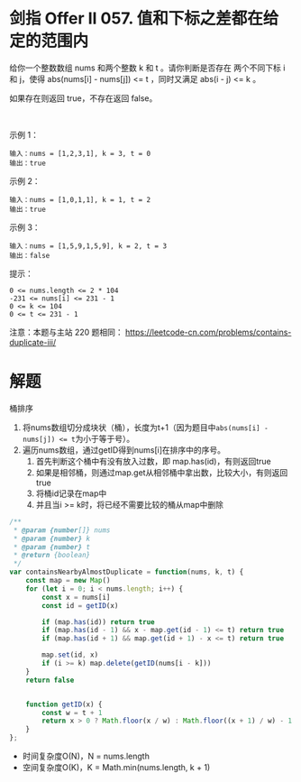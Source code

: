 # 剑指 Offer II 057. 值和下标之差都在给定的范围内

给你一个整数数组 nums 和两个整数 k 和 t 。请你判断是否存在 两个不同下标 i 和 j，使得 abs(nums[i] - nums[j]) <= t ，同时又满足 abs(i - j) <= k 。

如果存在则返回 true，不存在返回 false。

 

示例 1：

```
输入：nums = [1,2,3,1], k = 3, t = 0
输出：true
```

示例 2：

```
输入：nums = [1,0,1,1], k = 1, t = 2
输出：true
```

示例 3：

```
输入：nums = [1,5,9,1,5,9], k = 2, t = 3
输出：false
```

提示：
```
0 <= nums.length <= 2 * 104
-231 <= nums[i] <= 231 - 1
0 <= k <= 104
0 <= t <= 231 - 1
```

注意：本题与主站 220 题相同： https://leetcode-cn.com/problems/contains-duplicate-iii/

# 解题
桶排序
1. 将nums数组切分成块状（桶），长度为t+1（因为题目中`abs(nums[i] - nums[j]) <= t`为小于等于号）。
2. 遍历nums数组，通过getID得到nums[i]在排序中的序号。
   1. 首先判断这个桶中有没有放入过数，即  map.has(id)，有则返回true
   2. 如果是相邻桶，则通过map.get从相邻桶中拿出数，比较大小，有则返回true
   3. 将桶id记录在map中
   4. 并且当i >= k时，将已经不需要比较的桶从map中删除

```js
/**
 * @param {number[]} nums
 * @param {number} k
 * @param {number} t
 * @return {boolean}
 */
var containsNearbyAlmostDuplicate = function(nums, k, t) {
    const map = new Map()
    for (let i = 0; i < nums.length; i++) {
        const x = nums[i]
        const id = getID(x)

        if (map.has(id)) return true
        if (map.has(id - 1) && x - map.get(id - 1) <= t) return true
        if (map.has(id + 1) && map.get(id + 1) - x <= t) return true

        map.set(id, x)
        if (i >= k) map.delete(getID(nums[i - k]))
    }
    return false


    function getID(x) {
        const w = t + 1
        return x > 0 ? Math.floor(x / w) : Math.floor((x + 1) / w) - 1
    }
};
```
- 时间复杂度O(N)，N = nums.length
- 空间复杂度O(K)，K = Math.min(nums.length, k + 1)